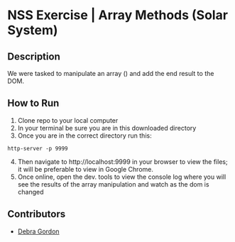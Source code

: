 # NSS Exercise | Array Methods (Solar System)

## Description
We were tasked to manipulate an array () and add the end result to the DOM.

## How to Run
1. Clone repo to your local computer
2. In your terminal be sure you are in this downloaded directory
3. Once you are in the correct directory run this:

  ```
  http-server -p 9999
  ```

4. Then navigate to http://localhost:9999 in your browser to view the files; it will be preferable to view in Google Chrome.
5. Once online, open the dev. tools to view the console log where you will see the results of the array manipulation and watch as the dom is changed

## Contributors
- [Debra Gordon](http://github.com/debragordon)
